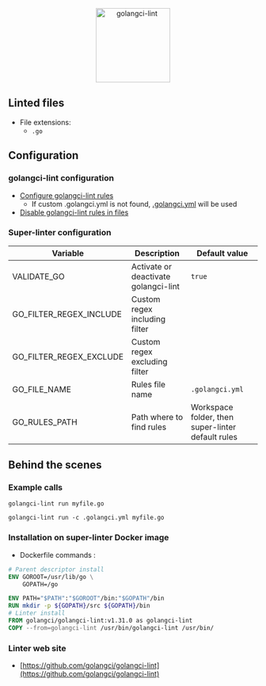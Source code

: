 <!-- markdownlint-disable MD033 MD041 -->
<!-- Generated by .automation/build.py, please do not update manually -->

<div align="center">
  <a href="https://github.com/golangci/golangci-lint" target="blank" title="Visit linter Web Site">
    <img src="https://repository-images.githubusercontent.com/132145189/05239680-dfaf-11e9-9646-2c3ef2f5f8d4" alt="golangci-lint" height="150px">
  </a>
</div>

## Linted files

- File extensions:
  - `.go`

## Configuration

### golangci-lint configuration

- [Configure golangci-lint rules](https://golangci-lint.run/usage/configuration/#config-file)
  - If custom .golangci.yml is not found, [.golangci.yml](https://github.com/nvuillam/super-linter/tree/POC_RefactorInPython/TEMPLATES/.golangci.yml) will be used
- [Disable golangci-lint rules in files](https://golangci-lint.run/usage/false-positives/#nolint)

### Super-linter configuration

| Variable | Description | Default value |
| ----------------- | -------------- | -------------- |
| VALIDATE_GO | Activate or deactivate golangci-lint | `true` |
| GO_FILTER_REGEX_INCLUDE | Custom regex including filter |  |
| GO_FILTER_REGEX_EXCLUDE | Custom regex excluding filter |  |
| GO_FILE_NAME | Rules file name | `.golangci.yml` |
| GO_RULES_PATH | Path where to find rules | Workspace folder, then super-linter default rules |

## Behind the scenes

### Example calls

```shell
golangci-lint run myfile.go
```

```shell
golangci-lint run -c .golangci.yml myfile.go
```


### Installation on super-linter Docker image

- Dockerfile commands :
```dockerfile
# Parent descriptor install
ENV GOROOT=/usr/lib/go \
    GOPATH=/go

ENV PATH="$PATH":"$GOROOT"/bin:"$GOPATH"/bin
RUN mkdir -p ${GOPATH}/src ${GOPATH}/bin
# Linter install
FROM golangci/golangci-lint:v1.31.0 as golangci-lint
COPY --from=golangci-lint /usr/bin/golangci-lint /usr/bin/
```


### Linter web site
- [https://github.com/golangci/golangci-lint](https://github.com/golangci/golangci-lint)

